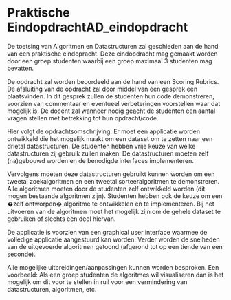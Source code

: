 # Praktische EindopdrachtAD_eindopdracht

De toetsing van Algoritmen en Datastructuren zal geschieden aan de hand van
een praktische eindopracht. Deze eindopdracht mag gemaakt worden door een
groep studenten waarbij een groep maximaal 3 studenten mag bevatten.

De opdracht zal worden beoordeeld aan de hand van een Scoring Rubrics. De
afsluiting van de opdracht zal door middel van een gesprek een plaatsvinden. In
dit gesprek zullen de studenten hun code demonstreren, voorzien van
commentaar en eventueel verbeteringen voorstellen waar dat mogelijk is. De
docent zal wanneer nodig geacht de studenten een aantal vragen stellen met
betrekking tot hun opdracht/code.

Hier volgt de opdrachtsomschrijving:
Er moet een applicatie worden ontwikkeld die het mogelijk maakt om een
dataset om te zetten naar een drietal datastructuren. De studenten hebben
vrije keuze van welke datastructuren zij gebruik zullen maken. De
datastructuren moeten zelf (na)gebouwd worden en de benodigde interfaces
implementeren.


Vervolgens moeten deze datastructuren gebruikt kunnen worden om een
tweetal zoekalgoritmen en een tweetal sorteeralgoritmen te demonstreren.
Alle algoritmen moeten door de studenten zelf ontwikkeld worden (dit mogen
bestaande algoritmen zijn). Studenten hebben ook de keuze om een �zelf
ontworpen� algoritme te ontwikkelen en te implementeren. Bij het uitvoeren
van de algoritmen moet het mogelijk zijn om de gehele dataset te gebruiken of
slechts een deel hiervan.

De applicatie is voorzien van een graphical user interface waarmee de
volledige applicatie aangestuurd kan worden. Verder worden de snelheden van
de uitgevoerde algoritmen getoond (afgerond tot op een tiende van een
seconde).

Alle mogelijke uitbreidingen/aanpassingen kunnen worden besproken. Een
voorbeeld: Als een groep studenten de algoritmes wil visualiseren dan is het
mogelijk om dit voor te stellen in ruil voor een vermindering van
datastructuren, algoritmen, etc. 